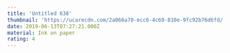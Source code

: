 ```yaml
---
title: 'Untitled 638'
thumbnail: 'https://ucarecdn.com/2a066a70-ecc6-4c69-810e-9fc92b76d6fd/'
date: 2019-06-13T07:27:21.000Z
material: Ink on paper
rating: 4
---
```

